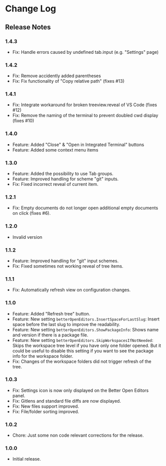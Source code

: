 # Change Log

## Release Notes

### 1.4.3

 * Fix: Handle errors caused by undefined tab.input (e.g. "Settings" page)

### 1.4.2

 * Fix: Remove accidently added parentheses
 * Fix: Fix functionality of "Copy relative path" (fixes #13)

### 1.4.1

 * Fix: Integrate workaround for broken treeview.reveal of VS Code (fixes #12)
 * Fix: Remove the naming of the terminal to prevent doubled cwd display (fixes #10)

### 1.4.0

 * Feature: Added "Close" & "Open in Integrated Terminal" buttons
 * Feature: Added some context menu items

### 1.3.0

 * Feature: Added the possibility to use Tab groups.
 * Feature: Improved handling for scheme "git" inputs.
 * Fix: Fixed incorrect reveal of current item.

### 1.2.1

 * Fix: Empty documents do not longer open additional empty documents on click (fixes #6).

### 1.2.0

 * Invalid version

### 1.1.2

 * Feature: Improved handling for "git" input schemes.
 * Fix: Fixed sometimes not working reveal of tree items.

### 1.1.1

 * Fix: Automatically refresh view on configuration changes.
 
### 1.1.0

 * Feature: Added "Refresh tree" button.
 * Feature: New setting `betterOpenEditors.InsertSpaceForLastSlug`: Insert space before the last slug to improve the readability.
 * Feature: New setting `betterOpenEditors.ShowPackageInfo`: Shows name and version if there is a package file.
 * Feature: New setting `betterOpenEditors.SkipWorkspacesIfNotNeeded`: Skips the workspace tree level if you have only one folder opened. But it could be useful to disable this setting if you want to see the package info for the workspace folder.
 * Fix: Changes of the workspace folders did not trigger refresh of the tree.
 
 ### 1.0.3

 * Fix: Settings icon is now only displayed on the Better Open Editors panel.
 * Fix: Gitlens and standard file diffs are now displayed.
 * Fix: New files support improved.
 * Fix: File/folder sorting improved.

### 1.0.2

 * Chore: Just some non code relevant corrections for the release.


### 1.0.0

 * Initial release.

